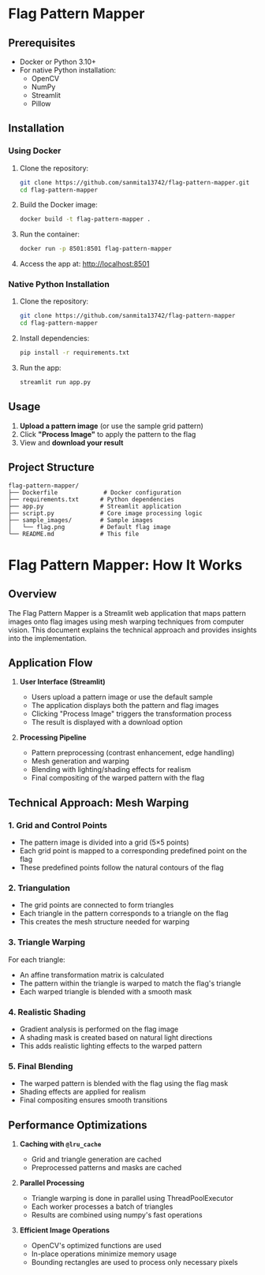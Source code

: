 
# Flag Pattern Mapper
## Prerequisites
- Docker or Python 3.10+
- For native Python installation:
  - OpenCV
  - NumPy
  - Streamlit
  - Pillow

## Installation

### Using Docker 

1. Clone the repository:
   ```bash
   git clone https://github.com/sanmita13742/flag-pattern-mapper.git
   cd flag-pattern-mapper
   ```

2. Build the Docker image:
   ```bash
   docker build -t flag-pattern-mapper .
   ```

3. Run the container:
   ```bash
   docker run -p 8501:8501 flag-pattern-mapper
   ```

4. Access the app at: [http://localhost:8501](http://localhost:8501)

### Native Python Installation

1. Clone the repository:
   ```bash
   git clone https://github.com/sanmita13742/flag-pattern-mapper
   cd flag-pattern-mapper
   ```

2. Install dependencies:
   ```bash
   pip install -r requirements.txt
   ```

3. Run the app:
   ```bash
   streamlit run app.py
   ```

## Usage

1. **Upload a pattern image** (or use the sample grid pattern)
2. Click **"Process Image"** to apply the pattern to the flag
3. View and **download your result**

## Project Structure

```
flag-pattern-mapper/
├── Dockerfile             # Docker configuration
├── requirements.txt      # Python dependencies
├── app.py                # Streamlit application
├── script.py             # Core image processing logic
├── sample_images/        # Sample images
│   └── flag.png          # Default flag image
└── README.md             # This file
```

# Flag Pattern Mapper: How It Works

## Overview

The Flag Pattern Mapper is a Streamlit web application that maps pattern images onto flag images using mesh warping techniques from computer vision. This document explains the technical approach and provides insights into the implementation.

## Application Flow

1. **User Interface (Streamlit)**
    
    - Users upload a pattern image or use the default sample
    - The application displays both the pattern and flag images
    - Clicking "Process Image" triggers the transformation process
    - The result is displayed with a download option
2. **Processing Pipeline**
    
    - Pattern preprocessing (contrast enhancement, edge handling)
    - Mesh generation and warping
    - Blending with lighting/shading effects for realism
    - Final compositing of the warped pattern with the flag

## Technical Approach: Mesh Warping

### 1. Grid and Control Points

- The pattern image is divided into a grid (5×5 points)
- Each grid point is mapped to a corresponding predefined point on the flag
- These predefined points follow the natural contours of the flag

### 2. Triangulation

- The grid points are connected to form triangles
- Each triangle in the pattern corresponds to a triangle on the flag
- This creates the mesh structure needed for warping

### 3. Triangle Warping

For each triangle:

- An affine transformation matrix is calculated
- The pattern within the triangle is warped to match the flag's triangle
- Each warped triangle is blended with a smooth mask

### 4. Realistic Shading

- Gradient analysis is performed on the flag image
- A shading mask is created based on natural light directions
- This adds realistic lighting effects to the warped pattern

### 5. Final Blending

- The warped pattern is blended with the flag using the flag mask
- Shading effects are applied for realism
- Final compositing ensures smooth transitions

## Performance Optimizations

1. **Caching with `@lru_cache`**
    
    - Grid and triangle generation are cached
    - Preprocessed patterns and masks are cached
2. **Parallel Processing**
    
    - Triangle warping is done in parallel using ThreadPoolExecutor
    - Each worker processes a batch of triangles
    - Results are combined using numpy's fast operations
3. **Efficient Image Operations**
    
    - OpenCV's optimized functions are used
    - In-place operations minimize memory usage
    - Bounding rectangles are used to process only necessary pixels
